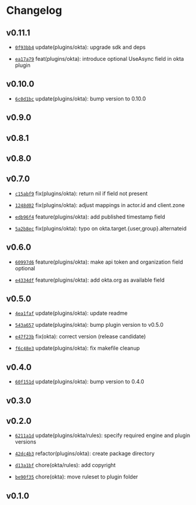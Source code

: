 # Changelog

## v0.11.1

* [`0f93bb4`](https://github.com/falcosecurity/plugins/commit/0f93bb4) update(plugins/okta): upgrade sdk and deps

* [`ea17a79`](https://github.com/falcosecurity/plugins/commit/ea17a79) feat(plugins/okta): introduce optional UseAsync field in okta plugin


## v0.10.0

* [`6c0d1bc`](https://github.com/falcosecurity/plugins/commit/6c0d1bc) update(plugins/okta): bump version to 0.10.0


## v0.9.0


## v0.8.1


## v0.8.0


## v0.7.0

* [`c15abf9`](https://github.com/falcosecurity/plugins/commit/c15abf9) fix(plugins/okta): return nil if field not present

* [`1248d02`](https://github.com/falcosecurity/plugins/commit/1248d02) fix(plugins/okta): adjust mappings in actor.id and client.zone

* [`edb96f4`](https://github.com/falcosecurity/plugins/commit/edb96f4) feature(plugins/okta): add published timestamp field

* [`5a2b8ec`](https://github.com/falcosecurity/plugins/commit/5a2b8ec) fix(plugins/okta): typo on okta.target.{user,group}.alternateid


## v0.6.0

* [`60997d6`](https://github.com/falcosecurity/plugins/commit/60997d6) feature(plugins/okta): make api token and organization field optional

* [`e4334df`](https://github.com/falcosecurity/plugins/commit/e4334df) feature(plugins/okta): add okta.org as available field


## v0.5.0

* [`4ea1faf`](https://github.com/falcosecurity/plugins/commit/4ea1faf) update(plugins/okta): update readme

* [`543a657`](https://github.com/falcosecurity/plugins/commit/543a657) update(plugins/okta): bump plugin version to v0.5.0

* [`e47f23b`](https://github.com/falcosecurity/plugins/commit/e47f23b) fix(okta): correct version (release candidate)

* [`f6c48e3`](https://github.com/falcosecurity/plugins/commit/f6c48e3) update(plugins/okta): fix makefile cleanup


## v0.4.0

* [`60f151d`](https://github.com/falcosecurity/plugins/commit/60f151d) update(plugins/okta): bump version to 0.4.0


## v0.3.0


## v0.2.0

* [`6211a1d`](https://github.com/falcosecurity/plugins/commit/6211a1d) update(plugins/okta/rules): specify required engine and plugin versions

* [`42dc4b3`](https://github.com/falcosecurity/plugins/commit/42dc4b3) refactor(plugins/okta): create package directory

* [`d13a1bf`](https://github.com/falcosecurity/plugins/commit/d13a1bf) chore(okta/rules): add copyright

* [`be90f35`](https://github.com/falcosecurity/plugins/commit/be90f35) chore(okta): move ruleset to plugin folder


## v0.1.0


